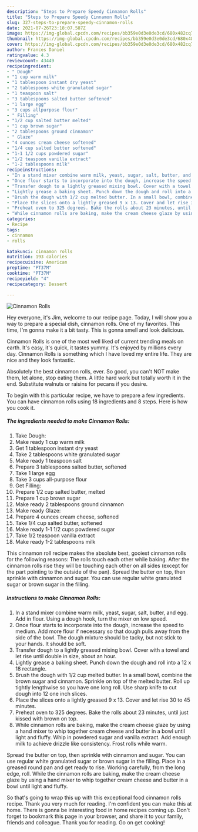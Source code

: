 ```yaml
---
description: "Steps to Prepare Speedy Cinnamon Rolls"
title: "Steps to Prepare Speedy Cinnamon Rolls"
slug: 327-steps-to-prepare-speedy-cinnamon-rolls
date: 2021-07-26T23:18:07.587Z
image: https://img-global.cpcdn.com/recipes/bb359e0d3e0de3cd/680x482cq70/cinnamon-rolls-recipe-main-photo.jpg
thumbnail: https://img-global.cpcdn.com/recipes/bb359e0d3e0de3cd/680x482cq70/cinnamon-rolls-recipe-main-photo.jpg
cover: https://img-global.cpcdn.com/recipes/bb359e0d3e0de3cd/680x482cq70/cinnamon-rolls-recipe-main-photo.jpg
author: Frances Daniel
ratingvalue: 4.3
reviewcount: 43449
recipeingredient:
- " Dough"
- "1 cup warm milk"
- "1 tablespoon instant dry yeast"
- "2 tablespoons white granulated sugar"
- "1 teaspoon salt"
- "3 tablespoons salted butter softened"
- "1 large egg"
- "3 cups allpurpose flour"
- " Filling"
- "1/2 cup salted butter melted"
- "1 cup brown sugar"
- "2 tablespoons ground cinnamon"
- " Glaze"
- "4 ounces cream cheese softened"
- "1/4 cup salted butter softened"
- "1-1 1/2 cups powdered sugar"
- "1/2 teaspoon vanilla extract"
- "1-2 tablespoons milk"
recipeinstructions:
- "In a stand mixer combine warm milk, yeast, sugar, salt, butter, and egg. Add in flour. Using a dough hook, turn the mixer on low speed."
- "Once flour starts to incorporate into the dough, increase the speed to medium. Add more flour if necessary so that dough pulls away from the side of the bowl. The dough mixture should be tacky, but not stick to your hands. It should be soft."
- "Transfer dough to a lightly greased mixing bowl. Cover with a towel and let rise until double in size, about an hour."
- "Lightly grease a baking sheet. Punch down the dough and roll into a 12 x 18 rectangle."
- "Brush the dough with 1/2 cup melted butter. In a small bowl, combine the brown sugar and cinnamon. Sprinkle on top of the melted butter. Roll up tightly lengthwise so you have one long roll. Use sharp knife to cut dough into 12 one inch slices."
- "Place the slices onto a lightly greased 9 x 13. Cover and let rise 30 to 45 minutes."
- "Preheat oven to 325 degrees. Bake the rolls about 23 minutes, until just kissed with brown on top."
- "While cinnamon rolls are baking, make the cream cheese glaze by using a hand mixer to whip together cream cheese and butter in a bowl until light and fluffy. Whip in powdered sugar and vanilla extract. Add enough milk to achieve drizzle like consistency. Frost rolls while warm."
categories:
- Recipe
tags:
- cinnamon
- rolls

katakunci: cinnamon rolls 
nutrition: 193 calories
recipecuisine: American
preptime: "PT37M"
cooktime: "PT37M"
recipeyield: "4"
recipecategory: Dessert

---
```



![Cinnamon Rolls](https://img-global.cpcdn.com/recipes/bb359e0d3e0de3cd/680x482cq70/cinnamon-rolls-recipe-main-photo.jpg)

Hey everyone, it's Jim, welcome to our recipe page. Today, I will show you a way to prepare a special dish, cinnamon rolls. One of my favorites. This time, I'm gonna make it a bit tasty. This is gonna smell and look delicious.

Cinnamon Rolls is one of the most well liked of current trending meals on earth. It's easy, it's quick, it tastes yummy. It's enjoyed by millions every day. Cinnamon Rolls is something which I have loved my entire life. They are nice and they look fantastic.

Absolutely the best cinnamon rolls, ever. So good, you can&#39;t NOT make them, let alone, stop eating them. A little hard work but totally worth it in the end. Substitute walnuts or raisins for pecans if you desire.


To begin with this particular recipe, we have to prepare a few ingredients. You can have cinnamon rolls using 18 ingredients and 8 steps. Here is how you cook it.

<!--inarticleads1-->

##### The ingredients needed to make Cinnamon Rolls:

1. Take  Dough:
1. Make ready 1 cup warm milk
1. Get 1 tablespoon instant dry yeast
1. Take 2 tablespoons white granulated sugar
1. Make ready 1 teaspoon salt
1. Prepare 3 tablespoons salted butter, softened
1. Take 1 large egg
1. Take 3 cups all-purpose flour
1. Get  Filling:
1. Prepare 1/2 cup salted butter, melted
1. Prepare 1 cup brown sugar
1. Make ready 2 tablespoons ground cinnamon
1. Make ready  Glaze:
1. Prepare 4 ounces cream cheese, softened
1. Take 1/4 cup salted butter, softened
1. Make ready 1-1 1/2 cups powdered sugar
1. Take 1/2 teaspoon vanilla extract
1. Make ready 1-2 tablespoons milk


This cinnamon roll recipe makes the absolute best, gooiest cinnamon rolls for the following reasons: The rolls touch each other while baking. After the cinnamon rolls rise they will be touching each other on all sides (except for the part pointing to the outside of the pan). Spread the butter on top, then sprinkle with cinnamon and sugar. You can use regular white granulated sugar or brown sugar in the filling. 

<!--inarticleads2-->

##### Instructions to make Cinnamon Rolls:

1. In a stand mixer combine warm milk, yeast, sugar, salt, butter, and egg. Add in flour. Using a dough hook, turn the mixer on low speed.
1. Once flour starts to incorporate into the dough, increase the speed to medium. Add more flour if necessary so that dough pulls away from the side of the bowl. The dough mixture should be tacky, but not stick to your hands. It should be soft.
1. Transfer dough to a lightly greased mixing bowl. Cover with a towel and let rise until double in size, about an hour.
1. Lightly grease a baking sheet. Punch down the dough and roll into a 12 x 18 rectangle.
1. Brush the dough with 1/2 cup melted butter. In a small bowl, combine the brown sugar and cinnamon. Sprinkle on top of the melted butter. Roll up tightly lengthwise so you have one long roll. Use sharp knife to cut dough into 12 one inch slices.
1. Place the slices onto a lightly greased 9 x 13. Cover and let rise 30 to 45 minutes.
1. Preheat oven to 325 degrees. Bake the rolls about 23 minutes, until just kissed with brown on top.
1. While cinnamon rolls are baking, make the cream cheese glaze by using a hand mixer to whip together cream cheese and butter in a bowl until light and fluffy. Whip in powdered sugar and vanilla extract. Add enough milk to achieve drizzle like consistency. Frost rolls while warm.


Spread the butter on top, then sprinkle with cinnamon and sugar. You can use regular white granulated sugar or brown sugar in the filling. Place in a greased round pan and get ready to rise. Working carefully, from the long edge, roll. While the cinnamon rolls are baking, make the cream cheese glaze by using a hand mixer to whip together cream cheese and butter in a bowl until light and fluffy. 

So that's going to wrap this up with this exceptional food cinnamon rolls recipe. Thank you very much for reading. I'm confident you can make this at home. There is gonna be interesting food in home recipes coming up. Don't forget to bookmark this page in your browser, and share it to your family, friends and colleague. Thank you for reading. Go on get cooking!

